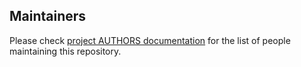 ## Maintainers

Please check [project AUTHORS documentation](./AUTHORS) for the list of people maintaining this repository.
